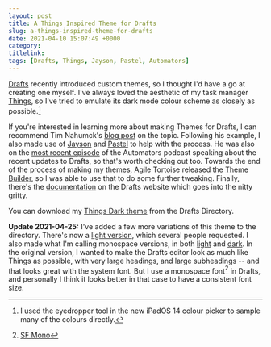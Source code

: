 ```yaml
---
layout: post
title: A Things Inspired Theme for Drafts
slug: a-things-inspired-theme-for-drafts
date: 2021-04-10 15:07:49 +0000
category: 
titlelink: 
tags: [Drafts, Things, Jayson, Pastel, Automators]
---
```


[Drafts](https://apps.apple.com/gb/app/drafts/id1236254471?uo=4) recently introduced custom themes, so I thought I'd have a go at creating one myself. I've always loved the aesthetic of my task manager [Things](https://apps.apple.com/gb/app/things-3-for-ipad/id904244226?uo=4), so I've tried to emulate its dark mode colour scheme as closely as possible.[^1]

If you're interested in learning more about making Themes for Drafts, I can recommend Tim Nahumck's [blog post](https://nahumck.me/drafts-26-the-customization-update/) on the topic. Following his example, I also made use of [Jayson](https://apps.apple.com/gb/app/jayson/id1447750768?uo=4) and [Pastel](https://apps.apple.com/gb/app/pastel/id413897608?uo=4) to help with the process. He was also on the [most recent episode](https://www.relay.fm/automators/73) of the Automators podcast speaking about the recent updates to Drafts, so that's worth checking out too. Towards the end of the process of making my themes, Agile Tortoise released the [Theme Builder](https://tools.getdrafts.com/themes/theme-builder), so I was able to use that to do some further tweaking. Finally, there's the [documentation](https://docs.getdrafts.com/docs/extending/development/theme-format#scopes) on the Drafts website which goes into the nitty gritty. 

You can download my [Things Dark theme](https://actions.getdrafts.com/t/1kL) from the Drafts Directory.

**Update 2021-04-25:** I've added a few more variations of this theme to the directory. There's now a [light version](https://actions.getdrafts.com/t/1lD), which several people requested. I also made what I'm calling monospace versions, in both [light](https://actions.getdrafts.com/t/1lF) and [dark](https://actions.getdrafts.com/t/1lE). In the original version, I wanted to make the Drafts editor look as much like Things as possible, with very large headings, and large subheadings -- and that looks great with the system font. But I use a monospace font[^2] in Drafts, and personally I think it looks better in that case to have a consistent font size.

[^1]: I used the eyedropper tool in the new iPadOS 14 colour picker to sample many of the colours directly.
[^2]: [SF Mono](https://developer.apple.com/fonts/)